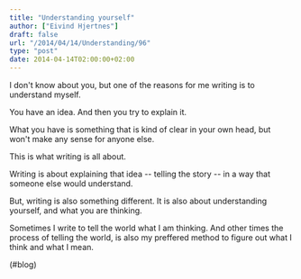 ```yaml
---
title: "Understanding yourself"
author: ["Eivind Hjertnes"]
draft: false
url: "/2014/04/14/Understanding/96"
type: "post"
date: 2014-04-14T02:00:00+02:00
---
```


I don't know about you, but one of the reasons for me writing is to
understand myself.

You have an idea. And then you try to explain it.

What you have is something that is kind of clear in your own head, but
won't make any sense for anyone else.

This is what writing is all about.

Writing is about explaining that idea -- telling the story -- in a way
that someone else would understand.

But, writing is also something different. It is also about understanding
yourself, and what you are thinking.

Sometimes I write to tell the world what I am thinking. And other times
the process of telling the world, is also my preffered method to figure
out what I think and what I mean.

(#blog)
